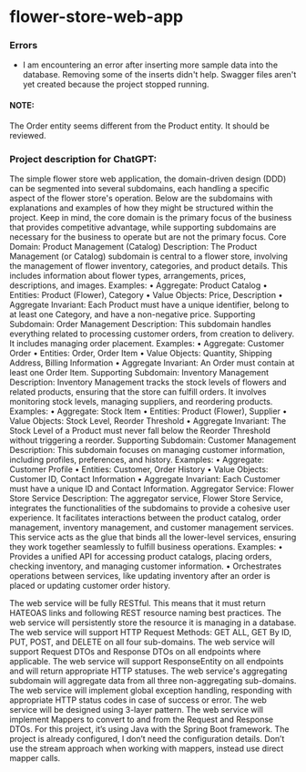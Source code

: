 # flower-store-web-app

### Errors

- I am encountering an error after inserting more sample data into the database. Removing some of the inserts didn't
  help. Swagger files aren't yet created because the project stopped running.

#### NOTE:

The Order entity seems different from the Product entity. It should be reviewed.

### Project description for ChatGPT:

The simple flower store web application, the domain-driven design (DDD) can be segmented into several subdomains, each
handling a specific aspect of the flower store's operation. Below are the subdomains with explanations and examples of
how they might be structured within the project. Keep in mind, the core domain is the primary focus of the business that
provides competitive advantage, while supporting subdomains are necessary for the business to operate but are not the
primary focus.
Core Domain: Product Management (Catalog)
Description: The Product Management (or Catalog) subdomain is central to a flower store, involving the management of
flower inventory, categories, and product details. This includes information about flower types, arrangements, prices,
descriptions, and images.
Examples:
• Aggregate: Product Catalog
• Entities: Product (Flower), Category
• Value Objects: Price, Description
• Aggregate Invariant: Each Product must have a unique identifier, belong to at least one Category, and have a
non-negative price.
Supporting Subdomain: Order Management
Description: This subdomain handles everything related to processing customer orders, from creation to delivery. It
includes managing order placement.
Examples:
• Aggregate: Customer Order
• Entities: Order, Order Item
• Value Objects: Quantity, Shipping Address, Billing Information
• Aggregate Invariant: An Order must contain at least one Order Item.
Supporting Subdomain: Inventory Management
Description: Inventory Management tracks the stock levels of flowers and related products, ensuring that the store can
fulfill orders. It involves monitoring stock levels, managing suppliers, and reordering products.
Examples:
• Aggregate: Stock Item
• Entities: Product (Flower), Supplier
• Value Objects: Stock Level, Reorder Threshold
• Aggregate Invariant: The Stock Level of a Product must never fall below the Reorder Threshold without triggering a
reorder.
Supporting Subdomain: Customer Management
Description: This subdomain focuses on managing customer information, including profiles, preferences, and history.
Examples:
• Aggregate: Customer Profile
• Entities: Customer, Order History
• Value Objects: Customer ID, Contact Information
• Aggregate Invariant: Each Customer must have a unique ID and Contact Information.
Aggregator Service: Flower Store Service
Description: The aggregator service, Flower Store Service, integrates the functionalities of the subdomains to provide a
cohesive user experience. It facilitates interactions between the product catalog, order management, inventory
management, and customer management services. This service acts as the glue that binds all the lower-level services,
ensuring they work together seamlessly to fulfill business operations.
Examples:
• Provides a unified API for accessing product catalogs, placing orders, checking inventory, and managing customer
information.
• Orchestrates operations between services, like updating inventory after an order is placed or updating customer order
history.

The web service will be fully RESTful. This means that it must return HATEOAS links and following REST resource naming
best practices. The web service will persistently store the resource it is managing in a database. The web service will
support HTTP Request Methods: GET ALL, GET By ID, PUT, POST, and DELETE on all four sub-domains. The web service will
support Request DTOs and Response DTOs on all endpoints where applicable. The web service will support ResponseEntity on
all endpoints and will return appropriate HTTP statuses. The web service's aggregating subdomain will aggregate data
from all three non-aggregating sub-domains. The web service will implement global exception handling, responding with
appropriate HTTP status codes in case of success or error. The web service will be designed using 3-layer pattern. The
web service will implement Mappers to convert to and from the Request and Response DTOs. For this project, it’s using
Java with the Spring Boot framework. The project is already configured, I don’t need the configuration details. Don’t
use the stream approach when working with mappers, instead use direct mapper calls.
